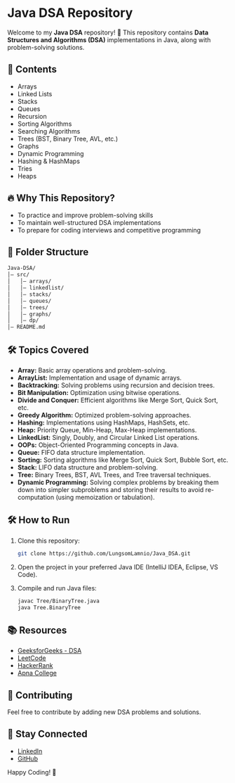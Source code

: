 # Java DSA Repository

Welcome to my **Java DSA** repository! 🚀 This repository contains **Data Structures and Algorithms (DSA)** implementations in Java, along with problem-solving solutions.

## 📌 Contents

- Arrays
- Linked Lists
- Stacks
- Queues
- Recursion
- Sorting Algorithms
- Searching Algorithms
- Trees (BST, Binary Tree, AVL, etc.)
- Graphs
- Dynamic Programming
- Hashing & HashMaps
- Tries
- Heaps

## 🔥 Why This Repository?

- To practice and improve problem-solving skills
- To maintain well-structured DSA implementations
- To prepare for coding interviews and competitive programming

## 📁 Folder Structure

```bash
Java-DSA/
│– src/
│   │– arrays/
│   │– linkedlist/
│   │– stacks/
│   │– queues/
│   │– trees/
│   │– graphs/
│   │– dp/
│– README.md

```

## 🛠️ Topics Covered

- **Array:** Basic array operations and problem-solving.
- **ArrayList:** Implementation and usage of dynamic arrays.
- **Backtracking:** Solving problems using recursion and decision trees.
- **Bit Manipulation:** Optimization using bitwise operations.
- **Divide and Conquer:** Efficient algorithms like Merge Sort, Quick Sort, etc.
- **Greedy Algorithm:** Optimized problem-solving approaches.
- **Hashing:** Implementations using HashMaps, HashSets, etc.
- **Heap:** Priority Queue, Min-Heap, Max-Heap implementations.
- **LinkedList:** Singly, Doubly, and Circular Linked List operations.
- **OOPs:** Object-Oriented Programming concepts in Java.
- **Queue:** FIFO data structure implementation.
- **Sorting:** Sorting algorithms like Merge Sort, Quick Sort, Bubble Sort, etc.
- **Stack:** LIFO data structure and problem-solving.
- **Tree:** Binary Trees, BST, AVL Trees, and Tree traversal techniques.
- **Dynamic Programming:** Solving complex problems by breaking them down into simpler subproblems and storing their results to avoid re-computation (using memoization or tabulation).

## 🛠️ How to Run

1. Clone this repository:
   ```bash
   git clone https://github.com/LungsomLamnio/Java_DSA.git
   ```
2. Open the project in your preferred Java IDE (IntelliJ IDEA, Eclipse, VS Code).

3. Compile and run Java files:
   ```bash
   javac Tree/BinaryTree.java
   java Tree.BinaryTree
   ```

## 📚 Resources

- [GeeksforGeeks - DSA](https://www.geeksforgeeks.org/data-structures/)
- [LeetCode](https://leetcode.com/)
- [HackerRank](https://www.hackerrank.com/domains/tutorials/10-days-of-data-structures)
- [Apna College](https://www.apnacollege.in)

## 🤝 Contributing

Feel free to contribute by adding new DSA problems and solutions.

## 📢 Stay Connected

- [LinkedIn](https://www.linkedin.com/in/lungsom-lamnio-339914282/)
- [GitHub](https://github.com/LungsomLamnio)

Happy Coding! 🚀
